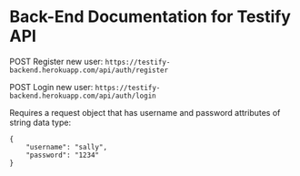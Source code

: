 # Back-End Documentation for Testify API

POST Register new user: `https://testify-backend.herokuapp.com/api/auth/register`

POST Login new user: `https://testify-backend.herokuapp.com/api/auth/login`


Requires a request object that has username and password attributes of string data type:
```
{
	"username": "sally",
	"password": "1234"
}
```

